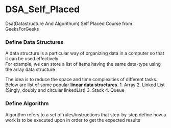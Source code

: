 # DSA_Self_Placed
 Dsa(Datastructure And Algorithum) Self Placed Course from GeeksForGeeks
 
<h3>Define Data Structures</h3>
<p>A data structure is a particular way of organizing data in a computer so that it can be used effectively<br>
For example, we can store a list of items having the same data-type using the array data structure</p>
The idea is to reduce the space and time complexities of different tasks. Below are list of some popular <b>linear data structures</b>.
1. Array
2. Linked List (Singly, doubly and circular linkedList)
3. Stack
4. Queue

<h3>Define Algorithm</h3>
Algorithm refers to a set of rules/instructions that step-by-step define how a work is to be executed upon in order to get the expected results

